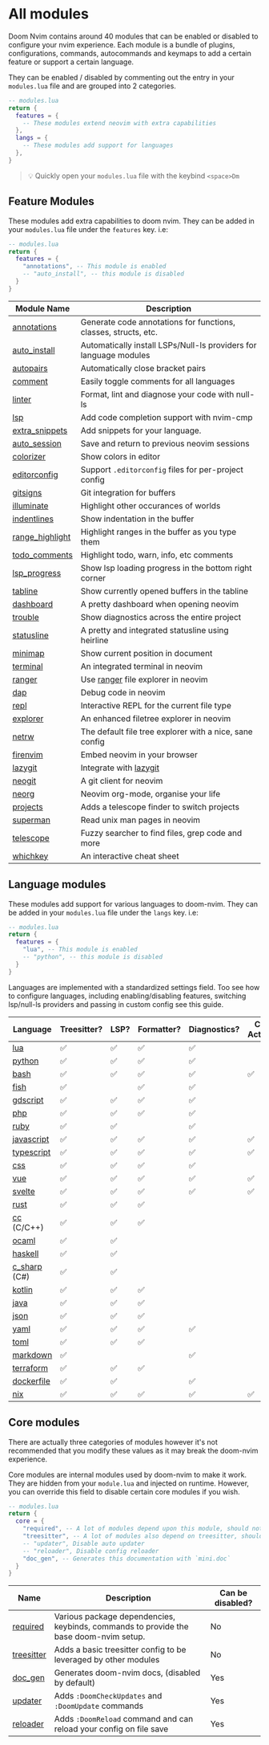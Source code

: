 # All modules

Doom Nvim contains around 40 modules that can be enabled or disabled to configure
your nvim experience.  Each module is a bundle of plugins, configurations,
commands, autocommands and keymaps to add a certain feature or support a certain
language.

They can be enabled / disabled by commenting out the entry in your `modules.lua`
file and are grouped into 2 categories.

```lua
-- modules.lua
return {
  features = {
    -- These modules extend neovim with extra capabilities
  },
  langs = {
    -- These modules add support for languages
  },
}
```
> 💡 Quickly open your `modules.lua` file with the keybind `<space>Dm`


## Feature Modules

These modules add extra capabilities to doom nvim.  They can be added in your
`modules.lua` file under the `features` key. i.e:

```lua
-- modules.lua
return {
  features = {
    "annotations", -- This module is enabled
    -- "auto_install", -- this module is disabled
  }
}
```

| Module Name     | Description                                                        |
|-----------------|--------------------------------------------------------------------|
| [annotations](./features/annotations)     | Generate code annotations for functions, classes, structs, etc.    |
| [auto_install](./features/auto_install)    | Automatically install LSPs/Null-ls providers for language modules  |
| [autopairs](./features/autopairs)       | Automatically close bracket pairs                                  |
| [comment](./features/comment)         | Easily toggle comments for all languages                           |
| [linter](./features/linter)          | Format, lint and diagnose your code with null-ls                   |
| [lsp](./features/lsp)             | Add code completion support with nvim-cmp                          |
| [extra_snippets](./features/extra_snippets)  | Add snippets for your language.                                    |
| [auto_session](./features/auto_session)    | Save and return to previous neovim sessions                        |
| [colorizer](./features/colorizer)       | Show colors in editor                                              |
| [editorconfig](./features/editorconfig)    | Support `.editorconfig` files for per-project config               |
| [gitsigns](./features/gitsigns)        | Git integration for buffers                                        |
| [illuminate](./features/illuminate)      | Highlight other occurances of worlds                               |
| [indentlines](./features/indentlines)     | Show indentation in the buffer                                     |
| [range_highlight](./features/range_highlight) | Highlight ranges in the buffer as you type them                    |
| [todo_comments](./features/todo_comments)   | Highlight todo, warn, info, etc comments                           |
| [lsp_progress](./features/lsp_progress)    | Show lsp loading progress in the bottom right corner               |
| [tabline](./features/tabline)         | Show currently opened buffers in the tabline                       |
| [dashboard](./features/dashboard)       | A pretty dashboard when opening neovim                             |
| [trouble](./features/trouble)         | Show diagnostics across the entire project                         |
| [statusline](./features/statusline)      | A pretty and integrated statusline using heirline                  |
| [minimap](./features/minimap)         | Show current position in document                                  |
| [terminal](./features/terminal)        | An integrated terminal in neovim                                   |
| [ranger](./features/ranger)          | Use [ranger](https://github.com/ranger/ranger) file explorer in neovim                                 |
| [dap](./features/dap)             | Debug code in neovim                                               |
| [repl](./features/repl)            | Interactive REPL for the current file type                         |
| [explorer](./features/explorer)        | An enhanced filetree explorer in neovim                            |
| [netrw](./features/netrw)           | The default file tree explorer with a nice, sane config            |
| [firenvim](./features/firenvim)        | Embed neovim in your browser                                       |
| [lazygit](./features/lazygit)         | Integrate with [lazygit](https://github.com/jesseduffield/lazygit) |
| [neogit](./features/neogit)          | A git client for neovim                                            |
| [neorg](./features/neorg)           | Neovim org-mode, organise your life                                |
| [projects](./features/projects)        | Adds a telescope finder to switch projects                         |
| [superman](./features/superman)        | Read unix man pages in neovim                                      |
| [telescope](./features/telescope)       | Fuzzy searcher to find files, grep code and more                   |
| [whichkey](./features/whichkey)        | An interactive cheat sheet                                         |

<!--
  TODO: Add remaining modules
-->

## Language modules

These modules add support for various languages to doom-nvim.  They can be added in your
`modules.lua` file under the `langs` key. i.e:

```lua
-- modules.lua
return {
  features = {
    "lua", -- This module is enabled
    -- "python", -- this module is disabled
  }
}
```

Languages are implemented with a standardized settings field.  Too see how to
configure languages, including enabling/disabling features, switching lsp/null-ls
providers and passing in custom config see this guide.

| Language     | Treesitter? | LSP? | Formatter? | Diagnostics? | Code Actions? | Debugger? |
|--------------|-------------|------|------------|--------------|---------------|-----------|
| [lua](./langs/lua)          | ✅          | ✅   | ✅         | ✅           |               |           |
| [python](./langs/python)       | ✅          | ✅   | ✅         | ✅           |               |           |
| [bash](./langs/bash)         | ✅          | ✅   | ✅         | ✅           | ✅            |           |
| [fish](./langs/fish)         | ✅          |      | ✅         | ✅           |               |           |
| [gdscript](./langs/gdscript)     | ✅          | ✅   | ✅         | ✅           |               |           |
| [php](./langs/php)          | ✅          | ✅   | ✅         | ✅           |               |           |
| [ruby](./langs/ruby)         | ✅          | ✅   |            | ✅           |               |           |
| [javascript](./langs/javascript)   | ✅          | ✅   | ✅         | ✅           | ✅            |           |
| [typescript](./langs/typescript)   | ✅          | ✅   | ✅         | ✅           | ✅            |           |
| [css](./langs/css)          | ✅          | ✅   | ✅         | ✅           |               |           |
| [vue](./langs/vue)          | ✅          | ✅   | ✅         | ✅           | ✅            |           |
| [svelte](./langs/svelte)       | ✅          | ✅   | ✅         | ✅           | ✅            |           |
| [rust](./langs/rust)         | ✅          | ✅   | ✅         |              |               |           |
| [cc](./langs/cc) (C/C++)   | ✅          | ✅   | ✅         |              |               |           |
| [ocaml](./langs/ocaml)        | ✅          | ✅   |            |              |               |           |
| [haskell](./langs/haskell)      | ✅          | ✅   |            |              |               |           |
| [c_sharp](./langs/c_sharp) (C#) | ✅          | ✅   |            |              |               |           |
| [kotlin](./langs/kotlin)       | ✅          | ✅   | ✅         |              |               |           |
| [java](./langs/java)         | ✅          | ✅   | ✅         |              |               |           |
| [json](./langs/json)         | ✅          | ✅   | ✅         |              |               |           |
| [yaml](./langs/yaml)         | ✅          | ✅   | ✅         | ✅           |               |           |
| [toml](./langs/toml)         | ✅          | ✅   | ✅         |              |               |           |
| [markdown](./langs/markdown)     | ✅          |      |            | ✅           |               |           |
| [terraform](./langs/terraform)    | ✅          | ✅   | ✅         |              |               |           |
| [dockerfile](./langs/dockerfile)   | ✅          | ✅   |            | ✅           |               |           |
| [nix](./langs/nix)          | ✅          | ✅   | ✅         | ✅           | ✅            |           |

## Core modules

There are actually three categories of modules however it's not recommended that
you modify these values as it may break the doom-nvim experience.

Core modules are internal modules used by doom-nvim to make it work.  They are
hidden from your `module.lua` and injected on runtime.  However, you can override this
field to disable certain core modules if you wish.

```lua
-- modules.lua
return {
  core = {
    "required", -- A lot of modules depend upon this module, should not be removed
    "treesitter", -- A lot of modules also depend on treesitter, should not be removed
    -- "updater", Disable auto updater
    -- "reloader", Disable config reloader
    "doc_gen", -- Generates this documentation with `mini.doc`
  }
}

```

| Name       | Description                                                                           | Can be disabled? |
|------------|---------------------------------------------------------------------------------------|------------------|
| [required](./core/required)   | Various package dependencies, keybinds, commands to provide the base doom-nvim setup. | No               |
| [treesitter](./core/treesitter) | Adds a basic treesitter config to be leveraged by other modules                       | No               |
| [doc_gen](./core/doc_gen)    | Generates doom-nvim docs, (disabled by default)                                       | Yes              |
| [updater](./core/updater)    | Adds `:DoomCheckUpdates` and `:DoomUpdate` commands                                   | Yes              |
| [reloader](./core/reloader)   | Adds `:DoomReload` command and can reload your config on file save                    | Yes              |
